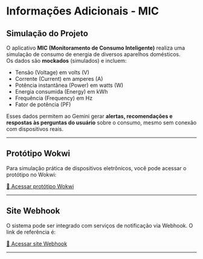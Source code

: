 # Informações Adicionais - MIC

## Simulação do Projeto

O aplicativo **MIC (Monitoramento de Consumo Inteligente)** realiza uma simulação de consumo de energia de diversos aparelhos domésticos.  
Os dados são **mockados** (simulados) e incluem:

- Tensão (Voltage) em volts (V)
- Corrente (Current) em amperes (A)
- Potência instantânea (Power) em watts (W)
- Energia consumida (Energy) em kWh
- Frequência (Frequency) em Hz
- Fator de potência (PF)

Esses dados permitem ao Gemini gerar **alertas, recomendações e respostas às perguntas do usuário** sobre o consumo, mesmo sem conexão com dispositivos reais.  

---

## Protótipo Wokwi

Para simulação prática de dispositivos eletrônicos, você pode acessar o protótipo no Wokwi:

[🔗 Acessar protótipo Wokwi]((https://wokwi.com/projects/439836639430771713))

---

## Site Webhook

O sistema pode ser integrado com serviços de notificação via Webhook. O link de referência é:

[🔗 Acessar site Webhook]((https://webhook.site/#!/view/a79d11a0-3b79-4861-be86-6891f9c5c426))

---
